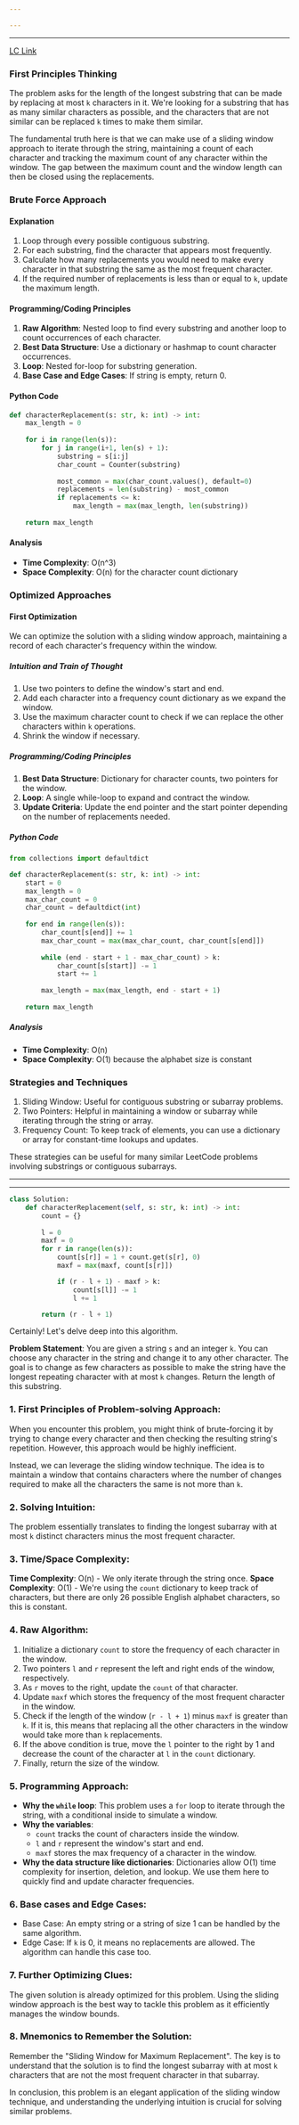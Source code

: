 ```yaml
---

---
```

---
[LC Link](https://leetcode.com/problems/longest-repeating-character-replacement/)
### First Principles Thinking

The problem asks for the length of the longest substring that can be made by replacing at most `k` characters in it. We're looking for a substring that has as many similar characters as possible, and the characters that are not similar can be replaced `k` times to make them similar.

The fundamental truth here is that we can make use of a sliding window approach to iterate through the string, maintaining a count of each character and tracking the maximum count of any character within the window. The gap between the maximum count and the window length can then be closed using the replacements.

### Brute Force Approach

#### Explanation

1. Loop through every possible contiguous substring.
2. For each substring, find the character that appears most frequently.
3. Calculate how many replacements you would need to make every character in that substring the same as the most frequent character.
4. If the required number of replacements is less than or equal to `k`, update the maximum length.

#### Programming/Coding Principles

1. **Raw Algorithm**: Nested loop to find every substring and another loop to count occurrences of each character.
2. **Best Data Structure**: Use a dictionary or hashmap to count character occurrences.
3. **Loop**: Nested for-loop for substring generation.
4. **Base Case and Edge Cases**: If string is empty, return 0.

#### Python Code

```python
def characterReplacement(s: str, k: int) -> int:
    max_length = 0
    
	for i in range(len(s)):
		for j in range(i+1, len(s) + 1):
			substring = s[i:j]
			char_count = Counter(substring)
			
			most_common = max(char_count.values(), default=0)
			replacements = len(substring) - most_common
			if replacements <= k:
				max_length = max(max_length, len(substring))
				
	return max_length
```

#### Analysis

- **Time Complexity**: O(n^3)
- **Space Complexity**: O(n) for the character count dictionary

### Optimized Approaches

#### First Optimization

We can optimize the solution with a sliding window approach, maintaining a record of each character's frequency within the window.

##### Intuition and Train of Thought

1. Use two pointers to define the window's start and end.
2. Add each character into a frequency count dictionary as we expand the window.
3. Use the maximum character count to check if we can replace the other characters within `k` operations.
4. Shrink the window if necessary.

##### Programming/Coding Principles

1. **Best Data Structure**: Dictionary for character counts, two pointers for the window.
2. **Loop**: A single while-loop to expand and contract the window.
3. **Update Criteria**: Update the end pointer and the start pointer depending on the number of replacements needed.

##### Python Code

```python
from collections import defaultdict

def characterReplacement(s: str, k: int) -> int:
    start = 0
    max_length = 0
    max_char_count = 0
    char_count = defaultdict(int)
    
    for end in range(len(s)):
        char_count[s[end]] += 1
        max_char_count = max(max_char_count, char_count[s[end]])
        
        while (end - start + 1 - max_char_count) > k:
            char_count[s[start]] -= 1
            start += 1
            
        max_length = max(max_length, end - start + 1)
        
    return max_length
```

##### Analysis

- **Time Complexity**: O(n)
- **Space Complexity**: O(1) because the alphabet size is constant

### Strategies and Techniques

1. Sliding Window: Useful for contiguous substring or subarray problems.
2. Two Pointers: Helpful in maintaining a window or subarray while iterating through the string or array.
3. Frequency Count: To keep track of elements, you can use a dictionary or array for constant-time lookups and updates.

These strategies can be useful for many similar LeetCode problems involving substrings or contiguous subarrays.

---
---

```python
class Solution:
    def characterReplacement(self, s: str, k: int) -> int:
        count = {}
        
        l = 0
        maxf = 0
        for r in range(len(s)):
            count[s[r]] = 1 + count.get(s[r], 0)
            maxf = max(maxf, count[s[r]])

            if (r - l + 1) - maxf > k:
                count[s[l]] -= 1
                l += 1

        return (r - l + 1)

```

Certainly! Let's delve deep into this algorithm.

**Problem Statement**: You are given a string `s` and an integer `k`. You can choose any character in the string and change it to any other character. The goal is to change as few characters as possible to make the string have the longest repeating character with at most `k` changes. Return the length of this substring.

### 1. First Principles of Problem-solving Approach:

When you encounter this problem, you might think of brute-forcing it by trying to change every character and then checking the resulting string's repetition. However, this approach would be highly inefficient.

Instead, we can leverage the sliding window technique. The idea is to maintain a window that contains characters where the number of changes required to make all the characters the same is not more than `k`.

### 2. Solving Intuition:

The problem essentially translates to finding the longest subarray with at most `k` distinct characters minus the most frequent character.

### 3. Time/Space Complexity:

**Time Complexity**: O(n) - We only iterate through the string once.
**Space Complexity**: O(1) - We're using the `count` dictionary to keep track of characters, but there are only 26 possible English alphabet characters, so this is constant.

### 4. Raw Algorithm:

1. Initialize a dictionary `count` to store the frequency of each character in the window.
2. Two pointers `l` and `r` represent the left and right ends of the window, respectively.
3. As `r` moves to the right, update the `count` of that character.
4. Update `maxf` which stores the frequency of the most frequent character in the window.
5. Check if the length of the window (`r - l + 1`) minus `maxf` is greater than `k`. If it is, this means that replacing all the other characters in the window would take more than `k` replacements.
6. If the above condition is true, move the `l` pointer to the right by 1 and decrease the count of the character at `l` in the `count` dictionary.
7. Finally, return the size of the window.

### 5. Programming Approach:

- **Why the `while` loop**: This problem uses a `for` loop to iterate through the string, with a conditional inside to simulate a window.
- **Why the variables**: 
  - `count` tracks the count of characters inside the window.
  - `l` and `r` represent the window's start and end.
  - `maxf` stores the max frequency of a character in the window.
- **Why the data structure like dictionaries**: Dictionaries allow O(1) time complexity for insertion, deletion, and lookup. We use them here to quickly find and update character frequencies.

### 6. Base cases and Edge Cases:

- Base Case: An empty string or a string of size 1 can be handled by the same algorithm.
- Edge Case: If `k` is 0, it means no replacements are allowed. The algorithm can handle this case too.

### 7. Further Optimizing Clues:

The given solution is already optimized for this problem. Using the sliding window approach is the best way to tackle this problem as it efficiently manages the window bounds.

### 8. Mnemonics to Remember the Solution:

Remember the "Sliding Window for Maximum Replacement". The key is to understand that the solution is to find the longest subarray with at most `k` characters that are not the most frequent character in that subarray.

In conclusion, this problem is an elegant application of the sliding window technique, and understanding the underlying intuition is crucial for solving similar problems.

